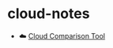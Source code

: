 # cloud-notes 

- ☁️ [Cloud Comparison Tool](https://github.com/angietechcafe/cloud-notes-/blob/main/Cloud%20Comparison%20Tool.md)
